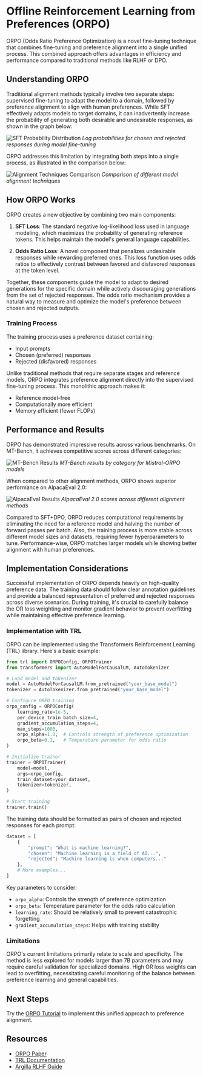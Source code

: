 # Offline Reinforcement Learning from Preferences (ORPO)

ORPO (Odds Ratio Preference Optimization) is a novel fine-tuning technique that combines fine-tuning and preference alignment into a single unified process. This combined approach offers advantages in efficiency and performance compared to traditional methods like RLHF or DPO.

## Understanding ORPO

Traditional alignment methods typically involve two separate steps: supervised fine-tuning to adapt the model to a domain, followed by preference alignment to align with human preferences. While SFT effectively adapts models to target domains, it can inadvertently increase the probability of generating both desirable and undesirable responses, as shown in the graph below:

![SFT Probability Distribution](https://argilla.io/images/blog/mantisnlp-rlhf/part-8-sft.png)
*Log probabilities for chosen and rejected responses during model fine-tuning*

ORPO addresses this limitation by integrating both steps into a single process, as illustrated in the comparison below:

![Alignment Techniques Comparison](https://argilla.io/images/blog/mantisnlp-rlhf/part-8-alignments.png)
*Comparison of different model alignment techniques*

## How ORPO Works

ORPO creates a new objective by combining two main components:

1. **SFT Loss**: The standard negative log-likelihood loss used in language modeling, which maximizes the probability of generating reference tokens. This helps maintain the model's general language capabilities.

2. **Odds Ratio Loss**: A novel component that penalizes undesirable responses while rewarding preferred ones. This loss function uses odds ratios to effectively contrast between favored and disfavored responses at the token level.

Together, these components guide the model to adapt to desired generations for the specific domain while actively discouraging generations from the set of rejected responses. The odds ratio mechanism provides a natural way to measure and optimize the model's preference between chosen and rejected outputs.

### Training Process

The training process uses a preference dataset containing:
- Input prompts
- Chosen (preferred) responses
- Rejected (disfavored) responses

Unlike traditional methods that require separate stages and reference models, ORPO integrates preference alignment directly into the supervised fine-tuning process. This monolithic approach makes it:
- Reference model-free
- Computationally more efficient
- Memory efficient (fewer FLOPs)

## Performance and Results

ORPO has demonstrated impressive results across various benchmarks. On MT-Bench, it achieves competitive scores across different categories:

![MT-Bench Results](https://argilla.io/images/blog/mantisnlp-rlhf/part-8-mtbench.png)
*MT-Bench results by category for Mistral-ORPO models*

When compared to other alignment methods, ORPO shows superior performance on AlpacaEval 2.0:

![AlpacaEval Results](https://argilla.io/images/blog/mantisnlp-rlhf/part-8-winrate.png)
*AlpacaEval 2.0 scores across different alignment methods*

Compared to SFT+DPO, ORPO reduces computational requirements by eliminating the need for a reference model and halving the number of forward passes per batch. Also, the training process is more stable across different model sizes and datasets, requiring fewer hyperparameters to tune. Performance-wise, ORPO matches larger models while showing better alignment with human preferences.

## Implementation Considerations

Successful implementation of ORPO depends heavily on high-quality preference data. The training data should follow clear annotation guidelines and provide a balanced representation of preferred and rejected responses across diverse scenarios. During training, it's crucial to carefully balance the OR loss weighting and monitor gradient behavior to prevent overfitting while maintaining effective preference learning.

### Implementation with TRL

ORPO can be implemented using the Transformers Reinforcement Learning (TRL) library. Here's a basic example:

```python
from trl import ORPOConfig, ORPOTrainer
from transformers import AutoModelForCausalLM, AutoTokenizer

# Load model and tokenizer
model = AutoModelForCausalLM.from_pretrained("your_base_model")
tokenizer = AutoTokenizer.from_pretrained("your_base_model")

# Configure ORPO training
orpo_config = ORPOConfig(
    learning_rate=1e-5,
    per_device_train_batch_size=4,
    gradient_accumulation_steps=4,
    max_steps=1000,
    orpo_alpha=1.0,  # Controls strength of preference optimization
    orpo_beta=0.1,   # Temperature parameter for odds ratio
)

# Initialize trainer
trainer = ORPOTrainer(
    model=model,
    args=orpo_config,
    train_dataset=your_dataset,
    tokenizer=tokenizer,
)

# Start training
trainer.train()
```

The training data should be formatted as pairs of chosen and rejected responses for each prompt:

```python
dataset = [
    {
        "prompt": "What is machine learning?",
        "chosen": "Machine learning is a field of AI...",
        "rejected": "Machine learning is when computers..."
    },
    # More examples...
]
```

Key parameters to consider:
- `orpo_alpha`: Controls the strength of preference optimization
- `orpo_beta`: Temperature parameter for the odds ratio calculation
- `learning_rate`: Should be relatively small to prevent catastrophic forgetting
- `gradient_accumulation_steps`: Helps with training stability

### Limitations

ORPO's current limitations primarily relate to scale and specificity. The method is less explored for models larger than 7B parameters and may require careful validation for specialized domains. High OR loss weights can lead to overfitting, necessitating careful monitoring of the balance between preference learning and general capabilities.

## Next Steps

Try the [ORPO Tutorial](./notebooks/orpo_tutorial.ipynb) to implement this unified approach to preference alignment.

## Resources
- [ORPO Paper](https://arxiv.org/abs/2402.01714)
- [TRL Documentation](https://huggingface.co/docs/trl/index)
- [Argilla RLHF Guide](https://argilla.io/blog/mantisnlp-rlhf-part-8/) 